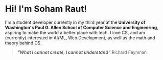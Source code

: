 # Hi! I'm Soham Raut!
I'm a student developer currently in my third year at the **University of Washington's Paul G. Allen School of Computer Science and Engineering**, aspiring to make the world a better place with tech.
I love CS, and am (currently) interested in AI/ML, Web Development, as well as the math and theory behind CS.

> __*"What I cannot create, I cannot understand"*__ &shy; Richard Feynman
